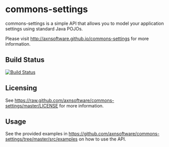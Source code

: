 commons-settings
================

commons-settings is a simple API that allows you to model your application
settings using standard Java POJOs.

Please visit http://axnsoftware.github.io/commons-settings for more information.

Build Status
------------

[![Build Status](https://travis-ci.org/silkentrance/commons-settings.png)](https://travis-ci.org/silkentrance/commons-settings)

Licensing
---------

See https://raw.github.com/axnsoftware/commons-settings/master/LICENSE for
more information.

Usage
-----

See the provided examples in https://github.com/axnsoftware/commons-settings/tree/master/src/examples
on how to use the API.
